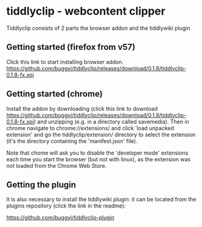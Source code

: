 tiddlyclip -  webcontent clipper
==========

Tiddlyclip consists of 2 parts the browser addon and the tiddlywiki plugin

## Getting started (firefox from v57)
Click this link to start installing browser addon.
https://github.com/buggyj/tiddlyclip/releases/download/0.1.8/tiddlyclip-0.1.8-fx.xpi

## Getting started (chrome)
Install the addon by downloading (click this  link to download https://github.com/buggyj/tiddlyclip/releases/download/0.1.8/tiddlyclip-0.1.8-fx.xpi) and unzipping (e.g. in a directory called savemedia). 
Then in chrome navigate to chrome://extensions/ and click 'load unpacked extension' and go the tiddlyclip/extension/ directory to select the extension (it's the directory containing the 'manifest.json' file).

Note that chome will ask you to disable the 'developer mode' extensions each time you start the browser (but not with linux), as the extension was not loaded from the Chrome Web Store.

## Getting the plugin
It is also necessary to install the tiddlywiki plugin: it can be located from the plugins repository (click the link in the readme):

https://github.com/buggyj/tiddlyclip-plugin
